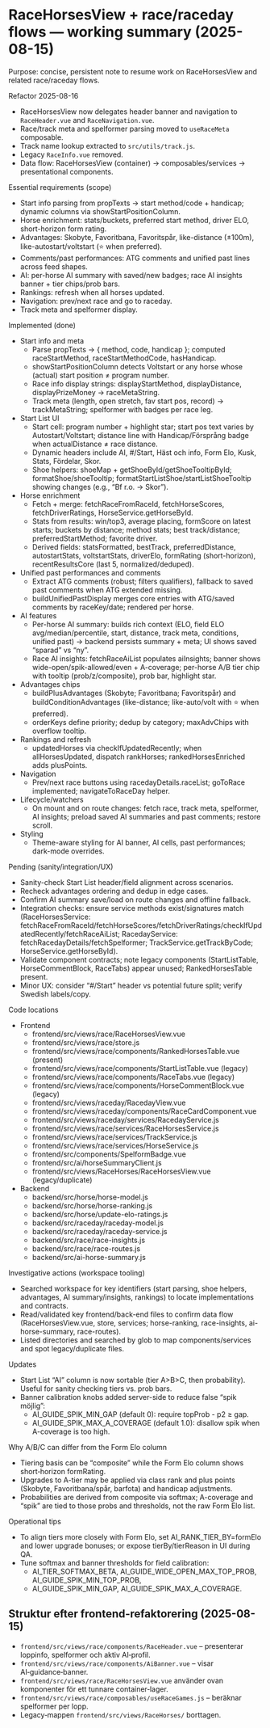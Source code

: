 # RaceHorsesView + race/raceday flows — working summary (2025-08-15)

Purpose: concise, persistent note to resume work on RaceHorsesView and related race/raceday flows.

Refactor 2025-08-16
- RaceHorsesView now delegates header banner and navigation to `RaceHeader.vue` and `RaceNavigation.vue`.
- Race/track meta and spelformer parsing moved to `useRaceMeta` composable.
- Track name lookup extracted to `src/utils/track.js`.
- Legacy `RaceInfo.vue` removed.
- Data flow: RaceHorsesView (container) → composables/services → presentational components.

Essential requirements (scope)
- Start info parsing from propTexts → start method/code + handicap; dynamic columns via showStartPositionColumn.
- Horse enrichment: stats/buckets, preferred start method, driver ELO, short-horizon form rating.
- Advantages: Skobyte, Favoritbana, Favoritspår, like-distance (±100m), like-autostart/voltstart (⭐ when preferred).
- Comments/past performances: ATG comments and unified past lines across feed shapes.
- AI: per-horse AI summary with saved/new badges; race AI insights banner + tier chips/prob bars.
- Rankings: refresh when all horses updated.
- Navigation: prev/next race and go to raceday.
- Track meta and spelformer display.

Implemented (done)
- Start info and meta
  - Parse propTexts → { method, code, handicap }; computed raceStartMethod, raceStartMethodCode, hasHandicap.
  - showStartPositionColumn detects Voltstart or any horse whose (actual) start position ≠ program number.
  - Race info display strings: displayStartMethod, displayDistance, displayPrizeMoney → raceMetaString.
  - Track meta (length, open stretch, fav start pos, record) → trackMetaString; spelformer with badges per race leg.
- Start List UI
  - Start cell: program number + highlight star; start pos text varies by Autostart/Voltstart; distance line with Handicap/Försprång badge when actualDistance ≠ race distance.
  - Dynamic headers include AI, #/Start, Häst och info, Form Elo, Kusk, Stats, Fördelar, Skor.
  - Shoe helpers: shoeMap + getShoeById/getShoeTooltipById; formatShoe/shoeTooltip; formatStartListShoe/startListShoeTooltip showing changes (e.g., “Bf r.o. → Skor”).
- Horse enrichment
  - Fetch + merge: fetchRaceFromRaceId, fetchHorseScores, fetchDriverRatings, HorseService.getHorseById.
  - Stats from results: win/top3, average placing, formScore on latest starts; buckets by distance; method stats; best track/distance; preferredStartMethod; favorite driver.
  - Derived fields: statsFormatted, bestTrack, preferredDistance, autostartStats, voltstartStats, driverElo, formRating (short-horizon), recentResultsCore (last 5, normalized/deduped).
- Unified past performances and comments
  - Extract ATG comments (robust; filters qualifiers), fallback to saved past comments when ATG extended missing.
  - buildUnifiedPastDisplay merges core entries with ATG/saved comments by raceKey/date; rendered per horse.
- AI features
  - Per-horse AI summary: builds rich context (ELO, field ELO avg/median/percentile, start, distance, track meta, conditions, unified past) → backend persists summary + meta; UI shows saved “sparad” vs “ny”.
  - Race AI insights: fetchRaceAiList populates aiInsights; banner shows wide-open/spik-allowed/even + A-coverage; per-horse A/B tier chip with tooltip (prob/z/composite), prob bar, highlight star.
- Advantages chips
  - buildPlusAdvantages (Skobyte; Favoritbana; Favoritspår) and buildConditionAdvantages (like-distance; like-auto/volt with ⭐ when preferred).
  - orderKeys define priority; dedup by category; maxAdvChips with overflow tooltip.
- Rankings and refresh
  - updatedHorses via checkIfUpdatedRecently; when allHorsesUpdated, dispatch rankHorses; rankedHorsesEnriched adds plusPoints.
- Navigation
  - Prev/next race buttons using racedayDetails.raceList; goToRace implemented; navigateToRaceDay helper.
- Lifecycle/watchers
  - On mount and on route changes: fetch race, track meta, spelformer, AI insights; preload saved AI summaries and past comments; restore scroll.
- Styling
  - Theme-aware styling for AI banner, AI cells, past performances; dark-mode overrides.

Pending (sanity/integration/UX)
- Sanity-check Start List header/field alignment across scenarios.
- Recheck advantages ordering and dedup in edge cases.
- Confirm AI summary save/load on route changes and offline fallback.
- Integration checks: ensure service methods exist/signatures match (RaceHorsesService: fetchRaceFromRaceId/fetchHorseScores/fetchDriverRatings/checkIfUpdatedRecently/fetchRaceAiList; RacedayService: fetchRacedayDetails/fetchSpelformer; TrackService.getTrackByCode; HorseService.getHorseById).
- Validate component contracts; note legacy components (StartListTable, HorseCommentBlock, RaceTabs) appear unused; RankedHorsesTable present.
- Minor UX: consider “#/Start” header vs potential future split; verify Swedish labels/copy.

Code locations
- Frontend
  - frontend/src/views/race/RaceHorsesView.vue
  - frontend/src/views/race/store.js
  - frontend/src/views/race/components/RankedHorsesTable.vue (present)
  - frontend/src/views/race/components/StartListTable.vue (legacy)
  - frontend/src/views/race/components/RaceTabs.vue (legacy)
  - frontend/src/views/race/components/HorseCommentBlock.vue (legacy)
  - frontend/src/views/raceday/RacedayView.vue
  - frontend/src/views/raceday/components/RaceCardComponent.vue
  - frontend/src/views/raceday/services/RacedayService.js
  - frontend/src/views/race/services/RaceHorsesService.js
  - frontend/src/views/race/services/TrackService.js
  - frontend/src/views/race/services/HorseService.js
  - frontend/src/components/SpelformBadge.vue
  - frontend/src/ai/horseSummaryClient.js
  - frontend/src/views/RaceHorses/RaceHorsesView.vue (legacy/duplicate)
- Backend
  - backend/src/horse/horse-model.js
  - backend/src/horse/horse-ranking.js
  - backend/src/horse/update-elo-ratings.js
  - backend/src/raceday/raceday-model.js
  - backend/src/raceday/raceday-service.js
  - backend/src/race/race-insights.js
  - backend/src/race/race-routes.js
  - backend/src/ai-horse-summary.js

Investigative actions (workspace tooling)
- Searched workspace for key identifiers (start parsing, shoe helpers, advantages, AI summary/insights, rankings) to locate implementations and contracts.
- Read/validated key frontend/back-end files to confirm data flow (RaceHorsesView.vue, store, services; horse-ranking, race-insights, ai-horse-summary, race-routes).
- Listed directories and searched by glob to map components/services and spot legacy/duplicate files.

<!-- Additions 2025-08-15: AI sort + banner calibration -->

Updates
- Start List “AI” column is now sortable (tier A>B>C, then probability). Useful for sanity checking tiers vs. prob bars.
- Banner calibration knobs added server-side to reduce false “spik möjlig”:
  - AI_GUIDE_SPIK_MIN_GAP (default 0): require topProb - p2 ≥ gap.
  - AI_GUIDE_SPIK_MAX_A_COVERAGE (default 1.0): disallow spik when A-coverage is too high.

Why A/B/C can differ from the Form Elo column
- Tiering basis can be “composite” while the Form Elo column shows short‑horizon formRating.
- Upgrades to A-tier may be applied via class rank and plus points (Skobyte, Favoritbana/spår, barfota) and handicap adjustments.
- Probabilities are derived from composite via softmax; A-coverage and “spik” are tied to those probs and thresholds, not the raw Form Elo list.

Operational tips
- To align tiers more closely with Form Elo, set AI_RANK_TIER_BY=formElo and lower upgrade bonuses; or expose tierBy/tierReason in UI during QA.
- Tune softmax and banner thresholds for field calibration:
  - AI_TIER_SOFTMAX_BETA, AI_GUIDE_WIDE_OPEN_MAX_TOP_PROB, AI_GUIDE_SPIK_MIN_TOP_PROB,
  - AI_GUIDE_SPIK_MIN_GAP, AI_GUIDE_SPIK_MAX_A_COVERAGE.

## Struktur efter frontend-refaktorering (2025-08-15)
- `frontend/src/views/race/components/RaceHeader.vue` – presenterar loppinfo, spelformer och aktiv AI‑profil.
- `frontend/src/views/race/components/AiBanner.vue` – visar AI‑guidance‑banner.
- `frontend/src/views/race/RaceHorsesView.vue` använder ovan komponenter för ett tunnare container‑lager.
- `frontend/src/views/race/composables/useRaceGames.js` – beräknar spelformer per lopp.
- Legacy‑mappen `frontend/src/views/RaceHorses/` borttagen.
